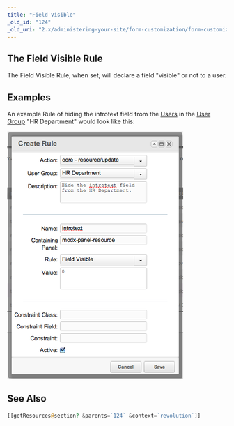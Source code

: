 ```yaml
---
title: "Field Visible"
_old_id: "124"
_old_uri: "2.x/administering-your-site/form-customization/form-customization-rules/field-visible"
---
```


## The Field Visible Rule

The Field Visible Rule, when set, will declare a field "visible" or not to a user.

## Examples

An example Rule of hiding the introtext field from the [Users](building-sites/client-proofing/security/users "Users") in the [User Group](building-sites/client-proofing/security/user-groups "User Groups") "HR Department" would look like this:

![](fc-fieldvisible.png)

## See Also

``` php
[[getResources@section? &parents=`124` &context=`revolution`]]
```
